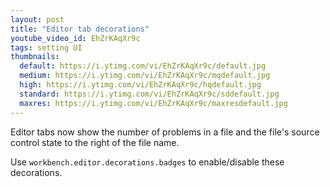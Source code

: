```yaml
---
layout: post
title: "Editor tab decorations"
youtube_video_id: EhZrKAqXr9c
tags: setting UI
thumbnails:
  default: https://i.ytimg.com/vi/EhZrKAqXr9c/default.jpg
  medium: https://i.ytimg.com/vi/EhZrKAqXr9c/mqdefault.jpg
  high: https://i.ytimg.com/vi/EhZrKAqXr9c/hqdefault.jpg
  standard: https://i.ytimg.com/vi/EhZrKAqXr9c/sddefault.jpg
  maxres: https://i.ytimg.com/vi/EhZrKAqXr9c/maxresdefault.jpg
---
```


Editor tabs now show the number of problems in a file and the file's source control state to the right of the file name.

Use `workbench.editor.decorations.badges` to enable/disable these decorations.
